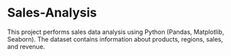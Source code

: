 # Sales-Analysis
This project performs sales data analysis using Python (Pandas, Matplotlib, Seaborn).   The dataset contains information about products, regions, sales, and revenue.  
